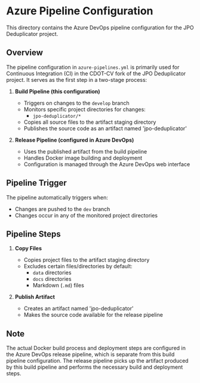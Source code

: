 # Azure Pipeline Configuration

This directory contains the Azure DevOps pipeline configuration for the JPO Deduplicator project.

## Overview

The pipeline configuration in `azure-pipelines.yml` is primarily used for Continuous Integration (CI) in the CDOT-CV fork of the JPO Deduplicator project. It serves as the first step in a two-stage process:

1. **Build Pipeline (this configuration)**
   - Triggers on changes to the `develop` branch
   - Monitors specific project directories for changes:
     - `jpo-deduplicator/*`
   - Copies all source files to the artifact staging directory
   - Publishes the source code as an artifact named 'jpo-deduplicator'

2. **Release Pipeline (configured in Azure DevOps)**
   - Uses the published artifact from the build pipeline
   - Handles Docker image building and deployment
   - Configuration is managed through the Azure DevOps web interface

## Pipeline Trigger

The pipeline automatically triggers when:

- Changes are pushed to the `dev` branch
- Changes occur in any of the monitored project directories

## Pipeline Steps

1. **Copy Files**
   - Copies project files to the artifact staging directory
   - Excludes certain files/directories by default:
     - `data` directories
     - `docs` directories
     - Markdown (`.md`) files

2. **Publish Artifact**
   - Creates an artifact named 'jpo-deduplicator'
   - Makes the source code available for the release pipeline

## Note

The actual Docker build process and deployment steps are configured in the Azure DevOps release pipeline, which is separate from this build pipeline configuration. The release pipeline picks up the artifact produced by this build pipeline and performs the necessary build and deployment steps.
